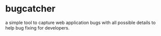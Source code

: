 # bugcatcher

a simple tool to capture web application bugs with all possible details to help bug fixing for developers. 
